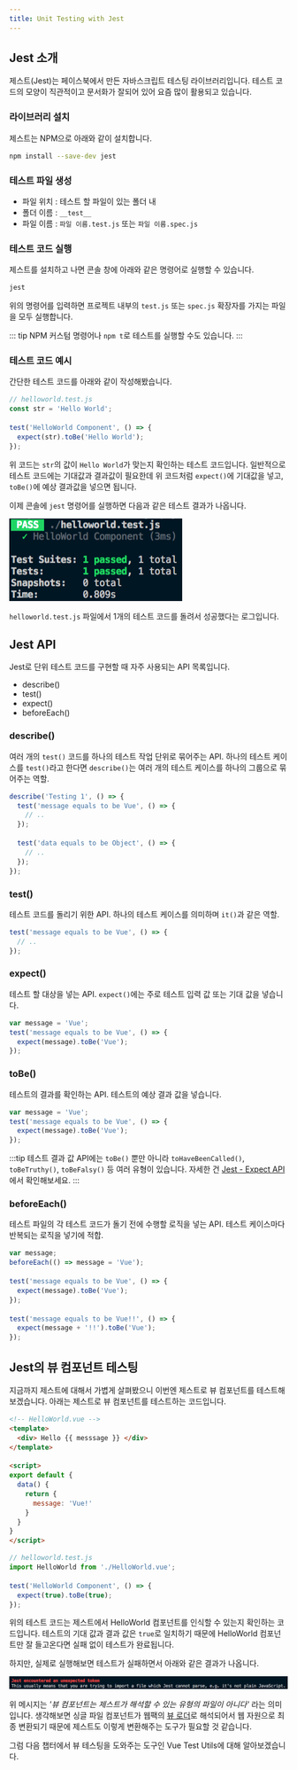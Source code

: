 ```yaml
---
title: Unit Testing with Jest
---
```


## Jest 소개

제스트(Jest)는 페이스북에서 만든 자바스크립트 테스팅 라이브러리입니다. 테스트 코드의 모양이 직관적이고 문서화가 잘되어 있어 요즘 많이 활용되고 있습니다.

### 라이브러리 설치

제스트는 NPM으로 아래와 같이 설치합니다.

```bash
npm install --save-dev jest
```

### 테스트 파일 생성

- 파일 위치 : 테스트 할 파일이 있는 폴더 내
- 폴더 이름 : `__test__`
- 파일 이름 : `파일 이름.test.js` 또는 `파일 이름.spec.js`

### 테스트 코드 실행

제스트를 설치하고 나면 콘솔 창에 아래와 같은 명령어로 실행할 수 있습니다.

```bash
jest
```

위의 명령어를 입력하면 프로젝트 내부의 `test.js` 또는 `spec.js` 확장자를 가지는 파일을 모두 실행합니다.

::: tip
NPM 커스텀 명령어나 `npm t`로 테스트를 실행할 수도 있습니다.
:::

### 테스트 코드 예시

간단한 테스트 코드를 아래와 같이 작성해봤습니다.

```js
// helloworld.test.js
const str = 'Hello World';

test('HelloWorld Component', () => {
  expect(str).toBe('Hello World');
});
```

위 코드는 `str`의 값이 `Hello World`가 맞는지 확인하는 테스트 코드입니다. 
일반적으로 테스트 코드에는 기대값과 결과값이 필요한데 위 코드처럼 `expect()`에 기대값을 넣고,
`toBe()`에 예상 결과값을 넣으면 됩니다.

이제 콘솔에 `jest` 명령어를 실행하면 다음과 같은 테스트 결과가 나옵니다.

![Jest로 테스트한 결과](../.vuepress/public/images/test/test-result.png)

`helloworld.test.js` 파일에서 1개의 테스트 코드를 돌려서 성공했다는 로그입니다.

## Jest API

Jest로 단위 테스트 코드를 구현할 때 자주 사용되는 API 목록입니다.

- describe()
- test()
- expect()
- beforeEach()

### describe()

여러 개의 `test()` 코드를 하나의 테스트 작업 단위로 묶어주는 API. 하나의 테스트 케이스를 `test()`라고 한다면 `describe()`는 여러 개의 테스트 케이스를 하나의 그룹으로 묶어주는 역할.

```js
describe('Testing 1', () => {
  test('message equals to be Vue', () => {
    // ..
  });

  test('data equals to be Object', () => {
    // ..
  });
});
```

### test()

테스트 코드를 돌리기 위한 API. 하나의 테스트 케이스를 의미하며 `it()`과 같은 역할.

```js
test('message equals to be Vue', () => {
  // ..
});
```

### expect()

테스트 할 대상을 넣는 API. `expect()`에는 주로 테스트 입력 값 또는 기대 값을 넣습니다.

```js
var message = 'Vue';
test('message equals to be Vue', () => {
  expect(message).toBe('Vue');
});
```

### toBe()

테스트의 결과를 확인하는 API. 테스트의 예상 결과 값을 넣습니다.

```js
var message = 'Vue';
test('message equals to be Vue', () => {
  expect(message).toBe('Vue');
});
```

:::tip
테스트 결과 값 API에는 `toBe()` 뿐만 아니라 `toHaveBeenCalled()`, `toBeTruthy()`, `toBeFalsy()` 등 여러 유형이 있습니다.
자세한 건 [Jest - Expect API](https://jestjs.io/docs/en/expect)에서 확인해보세요.
:::

### beforeEach()

테스트 파일의 각 테스트 코드가 돌기 전에 수행할 로직을 넣는 API. 테스트 케이스마다 반복되는 로직을 넣기에 적합.

```js
var message;
beforeEach(() => message = 'Vue');

test('message equals to be Vue', () => {
  expect(message).toBe('Vue');
});

test('message equals to be Vue!!', () => {
  expect(message + '!!').toBe('Vue');
});
```

## Jest의 뷰 컴포넌트 테스팅

지금까지 제스트에 대해서 가볍게 살펴봤으니 이번엔 제스트로 뷰 컴포넌트를 테스트해보겠습니다.
아래는 제스트로 뷰 컴포넌트를 테스트하는 코드입니다.

```html
<!-- HelloWorld.vue -->
<template>
  <div> Hello {{ messsage }} </div>
</template>

<script>
export default {
  data() {
    return {
      message: 'Vue!'
    }
  }
}
</script>
```

```js
// helloworld.test.js
import HelloWorld from './HelloWorld.vue';

test('HelloWorld Component', () => {
  expect(true).toBe(true);
});
```

위의 테스트 코드는 제스트에서 HelloWorld 컴포넌트를 인식할 수 있는지 확인하는 코드입니다.
테스트의 기대 값과 결과 값은 `true`로 일치하기 때문에 HelloWorld 컴포넌트만 잘 들고온다면 실패 없이 테스트가 완료됩니다.

하지만, 실제로 실행해보면 테스트가 실패하면서 아래와 같은 결과가 나옵니다.

![Jest의 뷰 컴포넌트 파싱 에러](../.vuepress/public/images/test/jest-parsing-error.png)

위 메시지는 *'뷰 컴포넌트는 제스트가 해석할 수 있는 유형의 파일이 아니다'* 라는 의미입니다. 생각해보면 싱글 파일 컴포넌트가 웹팩의 [뷰 로더](https://vue-loader.vuejs.org/)로 해석되어서 웹 자원으로 최종 변환되기 때문에
제스트도 이렇게 변환해주는 도구가 필요할 것 같습니다.

그럼 다음 챕터에서 뷰 테스팅을 도와주는 도구인 Vue Test Utils에 대해 알아보겠습니다.

